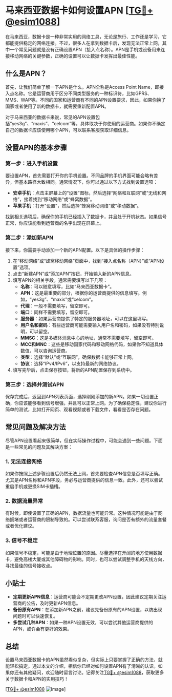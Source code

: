 # 马来西亚数据卡如何设置APN [[TG💪+ @esim1088](https://t.me/s/esim1088)]

在马来西亚，数据卡是一种非常实用的网络工具，无论是旅行、工作还是学习，它都能提供稳定的网络连接。不过，很多人在拿到数据卡后，发现无法正常上网，其中一个常见问题就是没有正确设置APN（接入点名称）。APN是手机或设备用来连接移动网络的关键参数，正确的设置可以让数据卡发挥出最佳性能。

## 什么是APN？

首先，让我们简单了解一下APN是什么。APN全称是Access Point Name，即接入点名称。它是运营商用于区分不同类型服务的一种标识符，比如GPRS、MMS、WAP等。不同的国家和运营商有不同的APN设置要求，因此，如果你换了国家或者使用了新的数据卡，就需要重新配置APN。

对于马来西亚的数据卡来说，常见的APN设置包括“yes3g”、“maxis”、“celcom”等，具体取决于你使用的运营商。如果你不确定自己的数据卡应该使用哪个APN，可以联系客服获取详细信息。

## 设置APN的基本步骤

### 第一步：进入手机设置

要设置APN，首先需要打开你的手机设置。不同品牌的手机界面可能会略有差异，但基本路径大致相同。通常情况下，你可以通过以下方式找到设置选项：

- **安卓手机**：点击主屏幕上的“设置”图标，然后选择“网络和互联网”或“无线和网络”，接着找到“移动网络”或“蜂窝数据”。
- **苹果手机**：打开“设置”，然后选择“蜂窝移动网络”或“移动数据”。

找到相关选项后，确保你的手机已经插入了数据卡，并且处于开机状态。如果信号正常，你应该能看到运营商的名字出现在屏幕上。

### 第二步：添加新APN

接下来，你需要手动添加一个新的APN配置。以下是具体的操作步骤：

1. 在“移动网络”或“蜂窝移动网络”页面中，找到“接入点名称（APN）”或“APN设置”选项。
2. 点击“新建APN”或“添加APN”按钮，开始输入新的APN信息。
3. 填写APN的相关字段。通常需要填写以下几项：
   - **名称**：可以随意填写，比如“马来西亚数据卡”。
   - **APN**：这是最重要的部分，根据你的运营商提供的信息填写。例如，“yes3g”、“maxis”或“celcom”。
   - **代理**：一般不需要填写，留空即可。
   - **端口**：同样不需要填写，留空即可。
   - **服务器**：如果运营商提供了特定的服务器地址，可以在这里填写。
   - **用户名和密码**：有些运营商可能需要输入用户名和密码，如果没有特别说明，可以留空。
   - **MMSC**：这是多媒体消息中心的地址，通常不需要填写，留空即可。
   - **MCC和MNC**：这些是移动国家代码和移动网络代码，如果你不知道具体数值，可以咨询运营商。
   - **类型**：选择“默认”或“互联网”，确保数据卡能够正常上网。
   - **协议**：选择“IPv4/IPv6”，以支持最新的网络协议。
4. 填写完毕后，点击保存按钮，将新的APN配置保存到系统中。

### 第三步：选择并测试APN

保存完成后，返回到APN列表页面，选择刚刚添加的新APN。如果一切设置正确，你应该能够看到信号增强，并且可以正常上网。为了确保稳定性，建议你进行简单的测试，比如打开网页、观看视频或者下载文件，看看是否存在问题。

## 常见问题及解决方法

尽管APN设置看起来很简单，但在实际操作过程中，可能会遇到一些问题。下面是一些常见的问题及其解决方案：

### 1. 无法连接网络

如果你按照上述步骤设置后仍然无法上网，首先要检查APN信息是否填写正确。尤其是APN名称和APN字段，务必与运营商提供的信息一致。此外，还可以尝试重启手机或更换SIM卡插槽。

### 2. 数据流量异常

有时候，即使设置了正确的APN，数据流量也可能异常。这种情况可能是由于网络拥堵或者运营商的限制导致的。可以尝试联系客服，询问是否有额外的流量套餐或者优化建议。

### 3. 信号不稳定

如果信号不稳定，可能是由于地理位置的原因。尽量选择在开阔的地方使用数据卡，避免高楼大厦或其他障碍物的影响。同时，也可以尝试调整手机的天线方向，寻找最佳的信号接收点。

## 小贴士

- **定期更新APN信息**：运营商可能会不定期更改APN设置，因此建议定期关注运营商的公告，及时更新APN信息。
- **备份原有APN**：在添加新APN之前，建议先备份原有的APN设置，以防出现问题时可以快速恢复。
- **多尝试几种APN**：如果一种APN设置无效，可以尝试其他运营商提供的APN，或许会有更好的效果。

## 总结

设置马来西亚数据卡的APN虽然看似复杂，但实际上只要掌握了正确的方法，就能轻松搞定。通过本文的介绍，相信你已经对如何设置APN有了清晰的认识。如果你还有其他疑问，欢迎随时留言讨论。记得关注[TG💪+ @esim1088](https://t.me/s/esim1088)，获取更多关于数据卡和APN的实用技巧！

[[TG💪+ @esim1088](https://t.me/s/esim1088) ![Image](https://i.postimg.cc/4NQfJmqS/Snipaste-2025-05-13-00-14-12.png)]